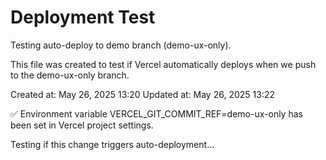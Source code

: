 # Deployment Test

Testing auto-deploy to demo branch (demo-ux-only).

This file was created to test if Vercel automatically deploys when we push to the demo-ux-only branch.

Created at: May 26, 2025 13:20
Updated at: May 26, 2025 13:22

✅ Environment variable VERCEL_GIT_COMMIT_REF=demo-ux-only has been set in Vercel project settings.

Testing if this change triggers auto-deployment...